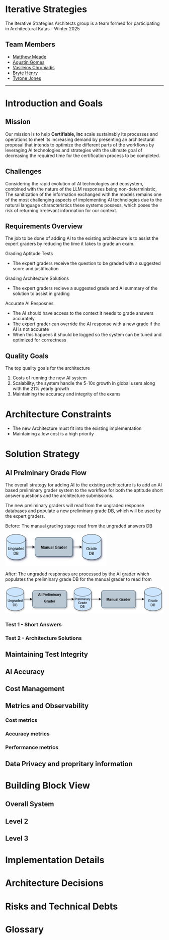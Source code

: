 # Iterative Strategies

The Iterative Strategies Architects group is a team formed for participating in Architectural Katas - Winter 2025


## Team Members

- [Matthew Meade](https://www.linkedin.com/in/matthewmeade/)
- [Agustin Gomes](https://www.linkedin.com/in/agustingomes)
- [Vasileios Chroniadis](https://www.linkedin.com/in/chronvas/)
- [Bryte Henry](https://www.linkedin.com/in/bryte-h/)
- [Tyrone Jones](https://www.linkedin.com/in/tyronefjones/)


---

# Introduction and Goals

<!-- https://docs.arc42.org/section-1/ -->

## **Mission**

Our mission is to help **Certifiable, Inc** scale sustainably its processes and operations to meet its increasing demand by presenting an architectural proposal that intends to optimize the different parts of the workflows by leveraging AI technologies and strategies with the ultimate goal of decreasing the required time for the certification process to be completed.




## **Challenges**

Considering the rapid evolution of AI technologies and ecosystem, combined with the nature of the LLM responses being non-deterministic, The sanitization of the information exchanged with the models remains one of the most challenging aspects of implementing AI technologies due to the natural language characteristics these systems possess, which poses the risk of returning irrelevant information for our context.


## Requirements Overview
<!-- 
    - Short description of the functional requirements
    - From the point of view of the end users
    - Short text description, possibly in a table. 
    - Link to more detailed requirements documentation

    Examples
    - https://docs.arc42.org/examples/overview-example-htmlsc-1/
    - https://docs.arc42.org/examples/overview-example-3/

 -->

The job to be done of adding AI to the existing architecture is to assist the expert graders by reducing the time it takes to grade an exam.

Grading Aptitude Tests
- The expert graders receive the question to be graded with a suggested score and justification

Grading Architecture Solutions
- The expert graders recieve a suggested grade and AI summary of the solution to assist in grading

Accurate AI Resposnes
- The AI should have access to the context it needs to grade answers accurately
- The expert grader can override the AI response with a new grade if the AI is not accurate
- When this happens it should be logged so the system can be tuned and optimized for correctness


## Quality Goals
<!-- 
    - Top 3-5 quality goals for the architecture in a table
    - Note: Goals for the artecture itself, not the product
    - For example reliability, security, sustainability

    Example
    - https://docs.arc42.org/examples/quality-tpu-1/
-->
The top quality goals for the architecture

1. Costs of running the new AI system
2. Scalability, the system handle the 5-10x growth in global users along with the 21% yearly growth
3. Maintaining the accuracy and integrity of the exams



# Architecture Constraints
<!-- 
    https://docs.arc42.org/section-2/ 

    - Any requirement that constrains the design and implementation, a simple list

    Example: 
    - https://docs.arc42.org/examples/constraints-1/
-->

- The new Architecture must fit into the existing implementation
- Maintaining a low cost is a high priority


# Solution Strategy
<!-- 
    https://docs.arc42.org/section-4/ 
    
    - The fundamental decisions and soultion strategies that shape the system's architecture
    - Technology Decisions, design or architectural pattern, how to achieve quality goals, revelant org decisions and processes
    - How we are addressing quality concertns (cost, saftey, etc)
    
    Examples
    - https://docs.arc42.org/examples/solution-strategy-htmlsc-1/
    - https://docs.arc42.org/examples/solution-strategy-mama-2/

-->

<!-- High level overview of the solution, breaking the architecture itself down in the building blocks section -->

## AI Prelminary Grade Flow

The overall strategy for adding AI to the existing architecture is to add an AI based preliminary grader system to the workflow for both the aptitude short answer questions and the architecture submissions. 

The new preliminary graders will read from the ungraded response databases and populate a new preliminary grade DB, which will be used by the expert graders.

Before: The manual grading stage read from the ungraded answers DB

![](./images//Before-Preliminary%20Grader%20flow.png)

After: The ungraded responses are processed by the AI grader which populates the preliminary grade DB for the manual grader to read from

![](./images/After-Preliminary%20Grader%20flow.png)


### Test 1 - Short Answers
<!-- TODO: Simple RAG. Adding the question, answer, grading criteria, etc. to the prompt -->
<!-- Since we know what material is for which question we can retrieve context by the question number without needing complex intent analysis -->


### Test 2 - Architecture Solutions
<!-- TODO:  -->

## Maintaining Test Integrity
<!-- TODO: Talk about how humans have the final say in grading -->


## AI Accuracy
<!-- TODO: How we will get feedback from expert graders to improve the AI -->
<!-- Comparing the AI's grade with the expert grader's final grade -->

## Cost Management
<!-- TODO -->

## Metrics and Observability
<!-- TODO: The prompt orchestrator can include a component to track metrics -->

### Cost metrics

### Accuracy metrics

### Performance metrics


## Data Privacy and propritary information
<!-- TODO: Talk about how we will host our own models so we don't send data to third parties -->

# Building Block View
<!-- TODO: This is where we break down the architecture itself with detailed diagrams and descriptions -->
<!-- 
    https://docs.arc42.org/section-5/

    - The static decomposisition of the system as building blocks
    - Modules, components, interfaces, dependencies with relationships and associations
    - Hierarchial collection of diagrams and descriptions

    Levels
    - Level 1: white box description of the overall system together with black box descriptions of all contained building blocks.
    - Level 2: zooms into some building blocks of level 1
    - Level 3: zooms into some building blocks of level 2
    - ...
    - Level n: ...

    Examples:
    - (all levels) https://docs.arc42.org/examples/buildingblock-hsc/
    - (level 1) https://docs.arc42.org/examples/buildingblock-tpu-1/
    - (level 2) https://docs.arc42.org/examples/buildingblock-tpu-2/
-->

## Overall System 
<!-- 
    https://docs.arc42.org/section-5/#51-whitebox-overall-system

    - The decomposition of the overall system using the white box template
    - An overview diagram
    - A motivation for the decomposition
    - Black box descriptions of the building blocks. A list or a table

    Example
    - https://docs.arc42.org/examples/buildingblock-tpu-1/
-->


## Level 2
<!-- 
    - Specify the inner structure of some of the blocks from level 1
    - Please prefer relevance over completeness. Specify only important, surprising, risky, complex or volatile building blocks. 

    Example
    - https://docs.arc42.org/examples/buildingblock-tpu-2/
-->

## Level 3
<!-- 
    - Specify the inner structure of some of the blocks from level 2

-->


<!-- ## Level n ... Not sure how deep we need to go, I'd assume 3 is enough -->


# Implementation Details
<!-- 

    Note: This is called "Crosscutting Concepts" by arc42, but I didn't think that was a good title for the section

    https://docs.arc42.org/section-8/

    Principal regulations and solution ideas that are relevant in multiple parts of the system, such as:
    - Domain Models
    - Architectural patterns or design patterns
    - Rules for using specific technology
    - Implementation rules

    Suggested structure
    - Domain concepts
    - User Experience concepts (UX)
    - Safety and security concepts
    - Architecture and design patterns
    - “Under-the-hood” concepts
    - Development concepts
    - Operational concepts

    Examples:
    - Within a system, a common format for log-messages shall be established, combined with a common convention of choosing the appropriate log-destination. These decisions, along with implementation examples, could be described as “logging-concept”.
    - A system has numerous backend services, that communicate among each other based upon remote procedure calls or http-based REST. Calling services (“consumers”) always need to authenticate themselves to the called service (“provider”). For this authentication, a central common authorization service has to be used. The technical and organizational details such authentication could be described as “backend authentication concept”.
    - https://docs.arc42.org/examples/concept-htmlsc-1/
    - https://docs.arc42.org/examples/concept-htmlsc-2/
    - https://docs.arc42.org/examples/concept-tpu-1/
    - https://docs.arc42.org/examples/concept-tpu-2/
-->

<!-- TODO: Prompt / RAG frameworks -->

<!-- TODO: How we evaluate which model to use. Testing them against previous grades to determine how close the model is to the original expert grader  -->


# Architecture Decisions
<!-- 
    https://docs.arc42.org/section-9/

    - Important architecture decisions including rationailes. 
    - We can include links to ./ADRs here
    - Order by importants, date, or something else

    Examples:
    - https://docs.arc42.org/examples/decision-use-adrs/
    - https://docs.arc42.org/examples/decision-htmlsc/
    - https://docs.arc42.org/examples/decision-tpu-1/
-->



# Risks and Technical Debts
<!-- 
    https://docs.arc42.org/section-11/

    - Identified technical risks or debts ordered by priority
    - Include suggested measures to minimize, mitigate, or avoid risks

    Examples:
    - https://docs.arc42.org/examples/risk-htmlsc-1/
    - https://docs.arc42.org/examples/risk-tpu-1/
-->


# Glossary
<!-- 
    https://docs.arc42.org/section-12/

    - Important domain and technical terms stakeholders use when discussing the system
    - Table with term and definition columns

    Example:
    - https://docs.arc42.org/examples/glossary-1/
-->